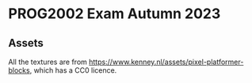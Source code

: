 # PROG2002 Exam Autumn 2023

## Assets

All the textures are from https://www.kenney.nl/assets/pixel-platformer-blocks, which has a CC0 licence.